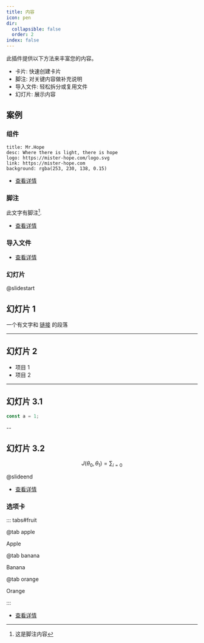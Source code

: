 ```yaml
---
title: 内容
icon: pen
dir:
  collapsible: false
  order: 2
index: false
---
```


<!-- #region intro -->

此插件提供以下方法来丰富您的内容。

- 卡片: 快速创建卡片
- 脚注: 对关键内容做补充说明
- 导入文件: 轻松拆分或复用文件
- 幻灯片: 展示内容

<!-- #endregion intro -->

<!-- more -->

## 案例

<!-- #region demo -->

### 组件

```component VPCard
title: Mr.Hope
desc: Where there is light, there is hope
logo: https://mister-hope.com/logo.svg
link: https://mister-hope.com
background: rgba(253, 230, 138, 0.15)
```

- [查看详情](./component.md)

### 脚注

此文字有脚注[^first].

[^first]: 这是脚注内容

- [查看详情](./footnote.md)

### 导入文件

<!-- @include: ./demo.snippet.md{9-13} -->

- [查看详情](./include.md)

### 幻灯片

@slidestart

## 幻灯片 1

一个有文字和 [链接](https://mister-hope.com) 的段落

---

## 幻灯片 2

- 项目 1
- 项目 2

---

## 幻灯片 3.1

```js
const a = 1;
```

--

## 幻灯片 3.2

$$
J(\theta_0,\theta_1) = \sum_{i=0}
$$

@slideend

- [查看详情](./revealjs/README.md)

### 选项卡

::: tabs#fruit

@tab apple

Apple

@tab banana

Banana

@tab orange

Orange

:::

- [查看详情](./tabs.md)

<!-- #endregion demo -->
